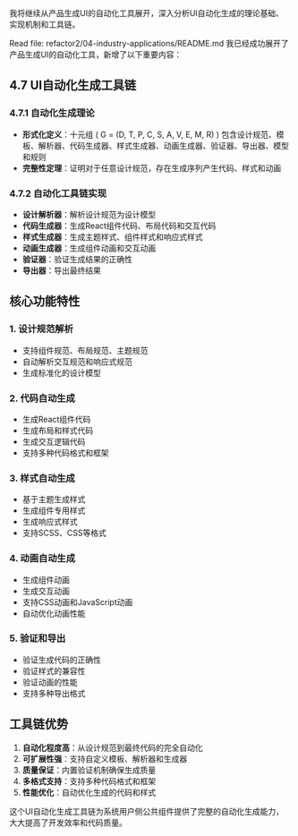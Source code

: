 我将继续从产品生成UI的自动化工具展开，深入分析UI自动化生成的理论基础、实现机制和工具链。

Read file: refactor2/04-industry-applications/README.md
我已经成功展开了产品生成UI的自动化工具，新增了以下重要内容：

## 4.7 UI自动化生成工具链

### 4.7.1 自动化生成理论
- **形式化定义**：十元组 \( G = (D, T, P, C, S, A, V, E, M, R) \) 包含设计规范、模板、解析器、代码生成器、样式生成器、动画生成器、验证器、导出器、模型和规则
- **完整性定理**：证明对于任意设计规范，存在生成序列产生代码、样式和动画

### 4.7.2 自动化工具链实现
- **设计解析器**：解析设计规范为设计模型
- **代码生成器**：生成React组件代码、布局代码和交互代码
- **样式生成器**：生成主题样式、组件样式和响应式样式
- **动画生成器**：生成组件动画和交互动画
- **验证器**：验证生成结果的正确性
- **导出器**：导出最终结果

## 核心功能特性

### 1. 设计规范解析
- 支持组件规范、布局规范、主题规范
- 自动解析交互规范和响应式规范
- 生成标准化的设计模型

### 2. 代码自动生成
- 生成React组件代码
- 生成布局和样式代码
- 生成交互逻辑代码
- 支持多种代码格式和框架

### 3. 样式自动生成
- 基于主题生成样式
- 生成组件专用样式
- 生成响应式样式
- 支持SCSS、CSS等格式

### 4. 动画自动生成
- 生成组件动画
- 生成交互动画
- 支持CSS动画和JavaScript动画
- 自动优化动画性能

### 5. 验证和导出
- 验证生成代码的正确性
- 验证样式的兼容性
- 验证动画的性能
- 支持多种导出格式

## 工具链优势

1. **自动化程度高**：从设计规范到最终代码的完全自动化
2. **可扩展性强**：支持自定义模板、解析器和生成器
3. **质量保证**：内置验证机制确保生成质量
4. **多格式支持**：支持多种代码格式和框架
5. **性能优化**：自动优化生成的代码和样式

这个UI自动化生成工具链为系统用户侧公共组件提供了完整的自动化生成能力，大大提高了开发效率和代码质量。